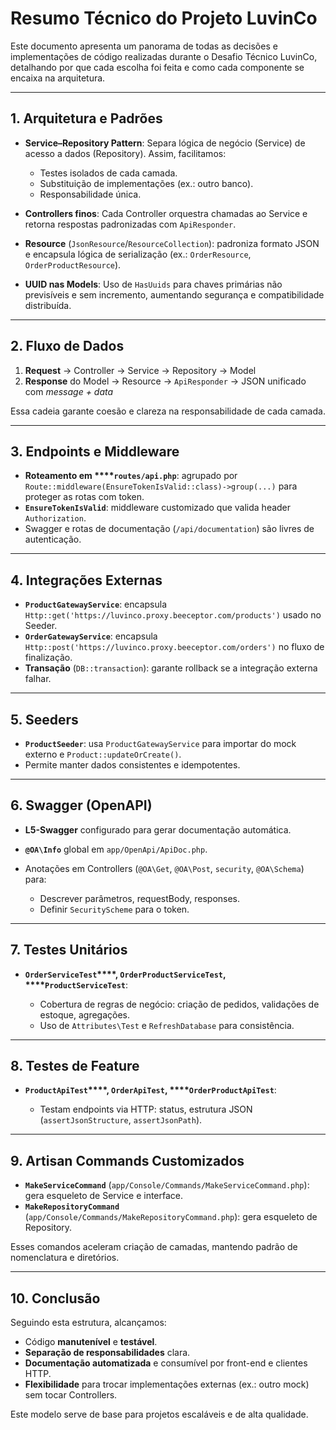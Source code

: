 # Resumo Técnico do Projeto LuvinCo

Este documento apresenta um panorama de todas as decisões e implementações de código realizadas durante o Desafio Técnico LuvinCo, detalhando por que cada escolha foi feita e como cada componente se encaixa na arquitetura.

---

## 1. Arquitetura e Padrões

* **Service–Repository Pattern**: Separa lógica de negócio (Service) de acesso a dados (Repository). Assim, facilitamos:

  * Testes isolados de cada camada.
  * Substituição de implementações (ex.: outro banco).
  * Responsabilidade única.

* **Controllers finos**: Cada Controller orquestra chamadas ao Service e retorna respostas padronizadas com `ApiResponder`.

* **Resource** (`JsonResource`/`ResourceCollection`): padroniza formato JSON e encapsula lógica de serialização (ex.: `OrderResource`, `OrderProductResource`).

* **UUID nas Models**: Uso de `HasUuids` para chaves primárias não previsíveis e sem incremento, aumentando segurança e compatibilidade distribuída.

---

## 2. Fluxo de Dados

1. **Request** → Controller → Service → Repository → Model
2. **Response** do Model → Resource → `ApiResponder` → JSON unificado com *message + data*

Essa cadeia garante coesão e clareza na responsabilidade de cada camada.

---

## 3. Endpoints e Middleware

* **Roteamento em \*\*\*\*`routes/api.php`**: agrupado por `Route::middleware(EnsureTokenIsValid::class)->group(...)` para proteger as rotas com token.
* **`EnsureTokenIsValid`**: middleware customizado que valida header `Authorization`.
* Swagger e rotas de documentação (`/api/documentation`) são livres de autenticação.

---

## 4. Integrações Externas

* **`ProductGatewayService`**: encapsula `Http::get('https://luvinco.proxy.beeceptor.com/products')` usado no Seeder.
* **`OrderGatewayService`**: encapsula `Http::post('https://luvinco.proxy.beeceptor.com/orders')` no fluxo de finalização.
* **Transação** (`DB::transaction`): garante rollback se a integração externa falhar.

---

## 5. Seeders

* **`ProductSeeder`**: usa `ProductGatewayService` para importar do mock externo e `Product::updateOrCreate()`.
* Permite manter dados consistentes e idempotentes.

---

## 6. Swagger (OpenAPI)

* **L5-Swagger** configurado para gerar documentação automática.
* **`@OA\Info`** global em `app/OpenApi/ApiDoc.php`.
* Anotações em Controllers (`@OA\Get`, `@OA\Post`, `security`, `@OA\Schema`) para:

  * Descrever parâmetros, requestBody, responses.
  * Definir `SecurityScheme` para o token.

---

## 7. Testes Unitários

* **`OrderServiceTest`\*\*\*\*, ****`OrderProductServiceTest`****, \*\*\*\*`ProductServiceTest`**:

  * Cobertura de regras de negócio: criação de pedidos, validações de estoque, agregações.
  * Uso de `Attributes\Test` e `RefreshDatabase` para consistência.

---

## 8. Testes de Feature

* **`ProductApiTest`\*\*\*\*, ****`OrderApiTest`****, \*\*\*\*`OrderProductApiTest`**:

  * Testam endpoints via HTTP: status, estrutura JSON (`assertJsonStructure`, `assertJsonPath`).

---

## 9. Artisan Commands Customizados

* **`MakeServiceCommand`** (`app/Console/Commands/MakeServiceCommand.php`): gera esqueleto de Service e interface.
* **`MakeRepositoryCommand`** (`app/Console/Commands/MakeRepositoryCommand.php`): gera esqueleto de Repository.

Esses comandos aceleram criação de camadas, mantendo padrão de nomenclatura e diretórios.

---

## 10. Conclusão

Seguindo esta estrutura, alcançamos:

* Código **manutenível** e **testável**.
* **Separação de responsabilidades** clara.
* **Documentação automatizada** e consumível por front-end e clientes HTTP.
* **Flexibilidade** para trocar implementações externas (ex.: outro mock) sem tocar Controllers.

Este modelo serve de base para projetos escaláveis e de alta qualidade.
